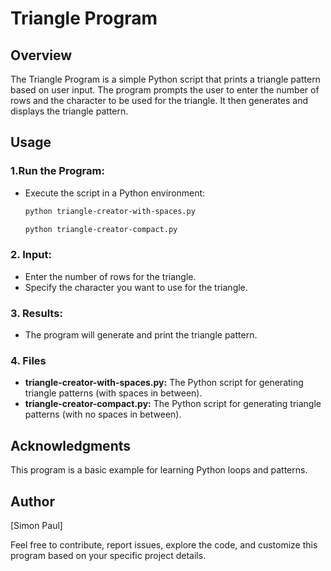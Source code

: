 # Triangle Program
## Overview

The Triangle Program is a simple Python script that prints a triangle pattern based on user input. The program prompts the user to enter the number of rows and the character to be used for the triangle. It then generates and displays the triangle pattern.
## Usage
### 1.Run the Program:
- Execute the script in a Python environment:

    ```bash
    python triangle-creator-with-spaces.py
    ```
    ```bash
    python triangle-creator-compact.py
    ```
### 2. Input:
- Enter the number of rows for the triangle.
- Specify the character you want to use for the triangle.

### 3. Results:

- The program will generate and print the triangle pattern.
### 4. Files
- **triangle-creator-with-spaces.py:** The Python script for generating triangle patterns (with spaces in between).
- **triangle-creator-compact.py:** The Python script for generating triangle patterns (with no spaces in between).

## Acknowledgments

This program is a basic example for learning Python loops and patterns.

## Author

[Simon Paul]

Feel free to contribute, report issues, explore the code, and customize this program based on your specific project details.
